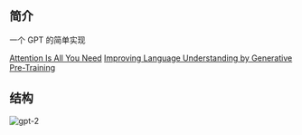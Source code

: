 
## 简介

一个 GPT 的简单实现

[Attention Is All You Need](https://arxiv.org/abs/1706.03762)
[Improving Language Understanding by Generative Pre-Training](https://cdn.openai.com/research-covers/language-unsupervised/language_understanding_paper.pdf)

## 结构

![gpt-2](https://xiaophai-typora.oss-cn-shanghai.aliyuncs.com/gpt-2.png)
